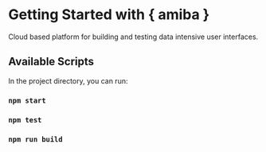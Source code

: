 # Getting Started with { amiba }

Cloud based platform for building and testing data intensive user interfaces. 

## Available Scripts

In the project directory, you can run:

### `npm start`

### `npm test`

### `npm run build`
